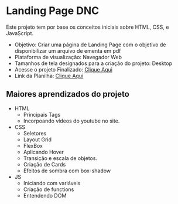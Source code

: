 # Landing Page DNC
Este projeto tem por base os conceitos iniciais sobre HTML, CSS, e JavaScript.
- Objetivo: Criar uma página de Landing Page com o objetivo de disponibilizar um arquivo de ementa em pdf
- Plataforma de visualização: Navegador Web
- Tamanhos de tela designados para a criação do projeto: Desktop
- Acesse o projeto Finalizado: [Clique Aqui](https://rhanoi.github.io/Projeto_Dev_WEB_002-LandingPageDNC/)
- Link da Planilha: [Clique Aqui](https://docs.google.com/spreadsheets/d/1SZXb66bBVfvxOyKH6YvG6iaLOJ1WF-Z9pGEm5rBcx9c/edit?usp=sharing)

## Maiores aprendizados do projeto
- HTML
    - Principais Tags
    - Incorpoando vídeos do youtube no site.
- CSS
    - Seletores
    - Layout Grid
    - FlexBox
    - Aplicando Hover
    - Transição e escala de objetos.
    - Criação de Cards
    - Efeitos de sombra com box-shadow
- JS
    - Iniciando com variáveis
    - Criação de functions
    - Entendendo DOM
